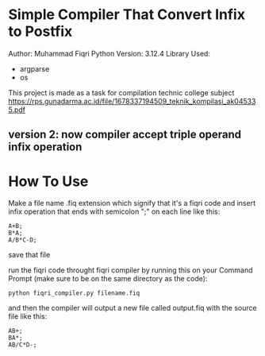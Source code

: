 # Simple Compiler That Convert Infix to Postfix
Author: Muhammad Fiqri
Python Version: 3.12.4
Library Used:
- argparse
- os

This project is made as a task for compilation technic college subject
https://rps.gunadarma.ac.id/file/1678337194509_teknik_kompilasi_ak045335.pdf

version 2: now compiler accept triple operand infix operation
---
# How To Use

Make a file name .fiq extension which signify that it's a fiqri code and insert infix operation that ends with semicolon ";" on each line like this:
```
A+B;
B*A;
A/B*C-D;
```
save that file

run the fiqri code throught fiqri compiler by running this on your Command Prompt (make sure to be on the same directory as the code):
```
python fiqri_compiler.py filename.fiq
```

and then the compiler will output a new file called output.fiq with the source file like this:
```
AB+;
BA*;
AB/C*D-;
```
